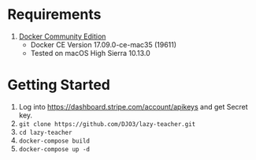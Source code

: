# Requirements
1. [Docker Community Edition](https://www.docker.com/community-edition)
    * Docker CE Version 17.09.0-ce-mac35 (19611)
    * Tested on macOS High Sierra 10.13.0

# Getting Started
1. Log into https://dashboard.stripe.com/account/apikeys and get Secret key.
2. `git clone https://github.com/DJO3/lazy-teacher.git`
3. `cd lazy-teacher` 
5. `docker-compose build`
6. `docker-compose up -d`
